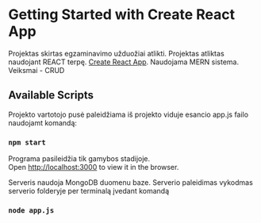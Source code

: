 # Getting Started with Create React App

Projektas skirtas egzaminavimo užduožiai atlikti. Projektas atliktas naudojant REACT terpę. [Create React App](https://github.com/facebook/create-react-app).
Naudojama MERN sistema. Veiksmai - CRUD
## Available Scripts

Projekto vartotojo pusė paleidžiama iš projekto viduje esancio app.js failo naudojamt komandą:

### `npm start`

Programa pasileidžia tik gamybos stadijoje.\
Open [http://localhost:3000](http://localhost:3000) to view it in the browser.



Serveris naudoja MongoDB duomenu baze.
Serverio paleidimas vykodmas serverio folderyje per terminalą įvedant komandą

### `node app.js`


